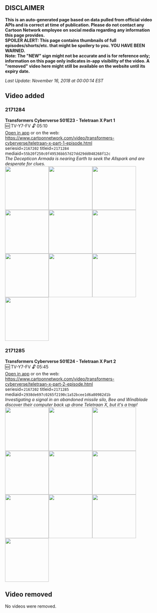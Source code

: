 ## DISCLAIMER
**This is an auto-generated page based on data pulled from official video APIs and is correct at time of publication. Please do not contact any Cartoon Network employee on social media regarding any information this page provides.**  
**SPOILER ALERT: This page contains thumbnails of full episodes/shorts/etc. that might be spoilery to you. YOU HAVE BEEN WARNED.**  
**Note: The "NEW" sign might not be accurate and is for reference only; information on this page only indicates in-app visibility of the video. A "removed" video here might still be available on the website until its expiry date.**  

_Last Update: November 16, 2018 at 00:00:14 EST_
## Video added
### 2171284
**Transformers Cyberverse S01E23 - Teletraan X Part 1**  
🆕 TV-Y7-FV 🔓 05:10  
[Open in app](https://tinyurl.com/y8msck5s) or on the web: https://www.cartoonnetwork.com/video/transformers-cyberverse/teletraan-x-part-1-episode.html  
seriesid=`2167202` titleid=`2171284` mediaid=`55b20f250c0f49536bb57d27dd29dd048268f12c`  
_The Decepticon Armada is nearing Earth to seek the Allspark and are desperate for clues._  
<a href="https://s3.amazonaws.com/cn-orchestrator/2171284_001_1280x720.jpg"><img src="https://s3.amazonaws.com/cn-orchestrator/2171284_001_640x360.jpg" height="144px" /></a><a href="https://s3.amazonaws.com/cn-orchestrator/2171284_002_1280x720.jpg"><img src="https://s3.amazonaws.com/cn-orchestrator/2171284_002_640x360.jpg" height="144px" /></a><a href="https://s3.amazonaws.com/cn-orchestrator/2171284_003_1280x720.jpg"><img src="https://s3.amazonaws.com/cn-orchestrator/2171284_003_640x360.jpg" height="144px" /></a><a href="https://s3.amazonaws.com/cn-orchestrator/2171284_004_1280x720.jpg"><img src="https://s3.amazonaws.com/cn-orchestrator/2171284_004_640x360.jpg" height="144px" /></a><a href="https://s3.amazonaws.com/cn-orchestrator/2171284_005_1280x720.jpg"><img src="https://s3.amazonaws.com/cn-orchestrator/2171284_005_640x360.jpg" height="144px" /></a><a href="https://s3.amazonaws.com/cn-orchestrator/2171284_006_1280x720.jpg"><img src="https://s3.amazonaws.com/cn-orchestrator/2171284_006_640x360.jpg" height="144px" /></a><a href="https://s3.amazonaws.com/cn-orchestrator/2171284_007_1280x720.jpg"><img src="https://s3.amazonaws.com/cn-orchestrator/2171284_007_640x360.jpg" height="144px" /></a><a href="https://s3.amazonaws.com/cn-orchestrator/2171284_008_1280x720.jpg"><img src="https://s3.amazonaws.com/cn-orchestrator/2171284_008_640x360.jpg" height="144px" /></a><a href="https://s3.amazonaws.com/cn-orchestrator/2171284_009_1280x720.jpg"><img src="https://s3.amazonaws.com/cn-orchestrator/2171284_009_640x360.jpg" height="144px" /></a><a href="https://s3.amazonaws.com/cn-orchestrator/2171284_010_1280x720.jpg"><img src="https://s3.amazonaws.com/cn-orchestrator/2171284_010_640x360.jpg" height="144px" /></a>
### 2171285
**Transformers Cyberverse S01E24 - Teletraan X Part 2**  
🆕 TV-Y7-FV 🔓 05:45  
[Open in app](https://tinyurl.com/ycr6454y) or on the web: https://www.cartoonnetwork.com/video/transformers-cyberverse/teletraan-x-part-2-episode.html  
seriesid=`2167202` titleid=`2171285` mediaid=`2938de697c0265f2190c1a52bcee1d6a80982d1b`  
_Investigating a signal in an abandoned missile silo, Bee and Windblade discover their computer back up drone Teletraan X, but it's a trap!_  
<a href="https://s3.amazonaws.com/cn-orchestrator/2171285_001_1280x720.jpg"><img src="https://s3.amazonaws.com/cn-orchestrator/2171285_001_640x360.jpg" height="144px" /></a><a href="https://s3.amazonaws.com/cn-orchestrator/2171285_002_1280x720.jpg"><img src="https://s3.amazonaws.com/cn-orchestrator/2171285_002_640x360.jpg" height="144px" /></a><a href="https://s3.amazonaws.com/cn-orchestrator/2171285_003_1280x720.jpg"><img src="https://s3.amazonaws.com/cn-orchestrator/2171285_003_640x360.jpg" height="144px" /></a><a href="https://s3.amazonaws.com/cn-orchestrator/2171285_004_1280x720.jpg"><img src="https://s3.amazonaws.com/cn-orchestrator/2171285_004_640x360.jpg" height="144px" /></a><a href="https://s3.amazonaws.com/cn-orchestrator/2171285_005_1280x720.jpg"><img src="https://s3.amazonaws.com/cn-orchestrator/2171285_005_640x360.jpg" height="144px" /></a><a href="https://s3.amazonaws.com/cn-orchestrator/2171285_006_1280x720.jpg"><img src="https://s3.amazonaws.com/cn-orchestrator/2171285_006_640x360.jpg" height="144px" /></a><a href="https://s3.amazonaws.com/cn-orchestrator/2171285_007_1280x720.jpg"><img src="https://s3.amazonaws.com/cn-orchestrator/2171285_007_640x360.jpg" height="144px" /></a><a href="https://s3.amazonaws.com/cn-orchestrator/2171285_008_1280x720.jpg"><img src="https://s3.amazonaws.com/cn-orchestrator/2171285_008_640x360.jpg" height="144px" /></a><a href="https://s3.amazonaws.com/cn-orchestrator/2171285_009_1280x720.jpg"><img src="https://s3.amazonaws.com/cn-orchestrator/2171285_009_640x360.jpg" height="144px" /></a><a href="https://s3.amazonaws.com/cn-orchestrator/2171285_010_1280x720.jpg"><img src="https://s3.amazonaws.com/cn-orchestrator/2171285_010_640x360.jpg" height="144px" /></a>
## Video removed
No videos were removed.
